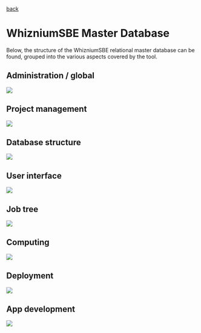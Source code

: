 [back](./README.md)

# WhizniumSBE Master Database

Below, the structure of the WhizniumSBE relational master database can be found, grouped into the various aspects covered by the tool. 

## Administration / global

![](sbedb/wznm-administration-global.jpg)

## Project management

![](sbedb/wznm-project-management.jpg)

## Database structure

![](sbedb/wznm-database-structure.jpg)

## User interface

![](sbedb/wznm-user-interface.jpg)

## Job tree

![](sbedb/wznm-job-tree.jpg)

## Computing

![](sbedb/wznm-computing.jpg)

## Deployment

![](sbedb/wznm-deployment.jpg)

## App development

![](sbedb/wznm-app-development.jpg)
